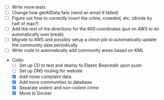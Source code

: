 - [ ] Write more tests
- [ ] Change how getAllData fails (send an email if failed)
- [ ] Figure out how to correctly invert the crime, crowded, etc. (divide by half of max?)
- [ ] Add the rest of the directions for the 600 coordinates (put on AWS to do automatically over break)
- [ ] Migrate to AWS and possibly setup a chron job to automatically update the community data periodically
- [ ] Write code to automatically add community areas based on KML
- Collin
  - [ ] Set up CD to test and deploy to Elastic Beanstalk upon push
  - [ ] Set up DNS routing for website
  - [x] Add noise complaint data
  - [x] Add more communities to database
  - [x] Separate violent and non-violent crime
  - [x] Move to Docker
